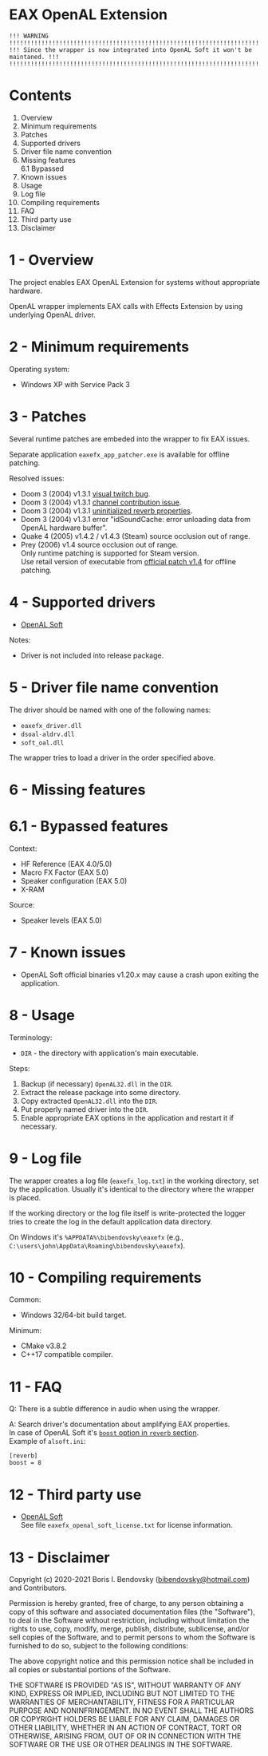 EAX OpenAL Extension
====================

```
!!! WARNING !!!!!!!!!!!!!!!!!!!!!!!!!!!!!!!!!!!!!!!!!!!!!!!!!!!!!!!!!!!!!!!!!!!!!!!  
!!! Since the wrapper is now integrated into OpenAL Soft it won't be maintaned. !!!  
!!!!!!!!!!!!!!!!!!!!!!!!!!!!!!!!!!!!!!!!!!!!!!!!!!!!!!!!!!!!!!!!!!!!!!!!!!!!!!!!!!!
```

Contents
========

1. Overview
2. Minimum requirements
3. Patches
4. Supported drivers
5. Driver file name convention
6. Missing features  
   6.1 Bypassed
7. Known issues
8. Usage
9. Log file
10. Compiling requirements
11. FAQ
12. Third party use
13. Disclaimer


1 - Overview
============

The project enables EAX OpenAL Extension for systems without appropriate hardware.

OpenAL wrapper implements EAX calls with Effects Extension by using underlying OpenAL driver.


2 - Minimum requirements
========================

Operating system:
- Windows XP with Service Pack 3


3 - Patches
===========

Several runtime patches are embeded into the wrapper to fix EAX issues.

Separate application `eaxefx_app_patcher.exe` is available for offline patching.

Resolved issues:
- Doom 3 (2004) v1.3.1 [visual twitch bug](https://www.pcgamingwiki.com/wiki/Doom_3#Visual_twitch_bug_with_OpenAL.2FEAX).
- Doom 3 (2004) v1.3.1 [channel contribution issue](https://github.com/dhewm/dhewm3/commit/4567f265392b5ab95a335f8896ff003a743990e4).
- Doom 3 (2004) v1.3.1 [uninitialized reverb properties](https://www.pcgamingwiki.com/wiki/Doom_3#Incorrect_EAX_effect_in_Doom3:_Ressurection_of_evil_with_OpenAL.2FEAX).
- Doom 3 (2004) v1.3.1 error "idSoundCache: error unloading data from OpenAL hardware buffer".
- Quake 4 (2005) v1.4.2 / v1.4.3 (Steam) source occlusion out of range.
- Prey (2006) v1.4 source occlusion out of range.  
  Only runtime patching is supported for Steam version.  
  Use retail version of executable from [official patch v1.4](https://community.pcgamingwiki.com/files/file/1063-prey-patches/) for offline patching.


4 - Supported drivers
=====================

- [OpenAL Soft](https://openal-soft.org)

Notes:
- Driver is not included into release package.


5 - Driver file name convention
===============================

The driver should be named with one of the following names:
- `eaxefx_driver.dll`
- `dsoal-aldrv.dll`
- `soft_oal.dll`

The wrapper tries to load a driver in the order specified above.


6 - Missing features
====================


6.1 - Bypassed features
=======================

Context:
- HF Reference (EAX 4.0/5.0)
- Macro FX Factor (EAX 5.0)
- Speaker configuration (EAX 5.0)
- X-RAM

Source:
- Speaker levels (EAX 5.0)


7 - Known issues
================

- OpenAL Soft official binaries v1.20.x may cause a crash upon exiting the application.


8 - Usage
=========

Terminology:
- `DIR` - the directory with application's main executable.

Steps:
1. Backup (if necessary) `OpenAL32.dll` in the `DIR`.
2. Extract the release package into some directory.
3. Copy extracted `OpenAL32.dll` into the `DIR`.
4. Put properly named driver into the `DIR`.
5. Enable appropriate EAX options in the application and restart it if necessary.


9 - Log file
============

The wrapper creates a log file (`eaxefx_log.txt`) in the working directory, set by the application.
Usually it's identical to the directory where the wrapper is placed.

If the working directory or the log file itself is write-protected the logger tries to create the log in the default application data directory.

On Windows it's `%APPDATA%\bibendovsky\eaxefx` (e.g., `C:\users\john\AppData\Roaming\bibendovsky\eaxefx`).


10 - Compiling requirements
==========================

Common:
- Windows 32/64-bit build target.

Minimum:
- CMake v3.8.2
- C++17 compatible compiler.


11 - FAQ
========

Q: There is a subtle difference in audio when using the wrapper.

A: Search driver's documentation about amplifying EAX properties.  
In case of OpenAL Soft it's [`boost` option in `reverb` section](https://github.com/kcat/openal-soft/blob/master/alsoftrc.sample).  
Example of `alsoft.ini`:
```
[reverb]
boost = 8
```


12 - Third party use
====================

* [OpenAL Soft](https://openal-soft.org/)  
  See file `eaxefx_openal_soft_license.txt` for license information.  


13 - Disclaimer
===============

Copyright (c) 2020-2021 Boris I. Bendovsky (bibendovsky@hotmail.com) and Contributors.

Permission is hereby granted, free of charge, to any person obtaining a copy
of this software and associated documentation files (the "Software"), to deal
in the Software without restriction, including without limitation the rights
to use, copy, modify, merge, publish, distribute, sublicense, and/or sell
copies of the Software, and to permit persons to whom the Software is
furnished to do so, subject to the following conditions:

The above copyright notice and this permission notice shall be included in all
copies or substantial portions of the Software.

THE SOFTWARE IS PROVIDED "AS IS", WITHOUT WARRANTY OF ANY KIND,
EXPRESS OR IMPLIED, INCLUDING BUT NOT LIMITED TO THE WARRANTIES OF
MERCHANTABILITY, FITNESS FOR A PARTICULAR PURPOSE AND NONINFRINGEMENT.
IN NO EVENT SHALL THE AUTHORS OR COPYRIGHT HOLDERS BE LIABLE FOR ANY CLAIM,
DAMAGES OR OTHER LIABILITY, WHETHER IN AN ACTION OF CONTRACT, TORT OR
OTHERWISE, ARISING FROM, OUT OF OR IN CONNECTION WITH THE SOFTWARE OR THE USE
OR OTHER DEALINGS IN THE SOFTWARE.
